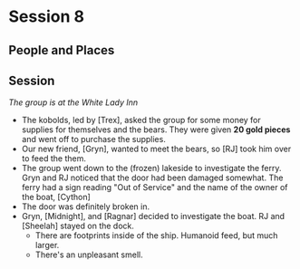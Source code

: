 
# Session 8
## People and Places
## Session
_The group is at the White Lady Inn_
* The kobolds, led by [Trex], asked the group for some money for supplies for themselves and the bears. They were given **20 gold pieces** and went off to purchase the supplies.
* Our new friend, [Gryn], wanted to meet the bears, so [RJ] took him over to feed the them.
* The group went down to the (frozen) lakeside to investigate the ferry. Gryn and RJ noticed that the door had been damaged somewhat. The ferry had a sign reading "Out of Service" and the name of the owner of the boat, [Cython]
* The door was definitely broken in.
* Gryn, [Midnight], and [Ragnar] decided to investigate the boat. RJ and [Sheelah] stayed on the dock.
	* There are footprints inside of the ship. Humanoid feed, but much larger.
	* There's an unpleasant smell.
<!--stackedit_data:
eyJoaXN0b3J5IjpbLTE1OTc4MTQxNTYsLTk5MzY2Mzc2MSwtMT
I0MDc4NjkxMSwtMTQ4MzgzOTEzOCwxNDE5NjM4MDYzLDEwMzI5
MTA2NjFdfQ==
-->